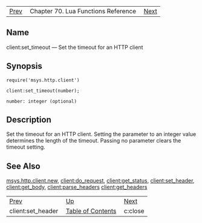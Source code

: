 |     |     |     |
| --- | --- | --- |
| [Prev](lua.ref.client_set_header)  | Chapter 70. Lua Functions Reference |  [Next](lua.ref.curl.c_close) |

<a name="lua.ref.client_set_timeout"></a>
## Name

client:set_timeout — Set the timeout for an HTTP client

<a name="idp15387360"></a>
## Synopsis

`require('msys.http.client')`

`client:set_timeout(number);`

`number: integer (optional)`<a name="idp15391088"></a>
## Description

Set the timeout for an HTTP client. Setting the parameter to an integer value determines the length of the timeout. Passing no parameter clears the timeout setting.

<a name="idp15392608"></a>
## See Also

[msys.http.client.new](lua.ref.msys.http.client.new "msys.http.client.new"), [client:do_request](lua.ref.client_do_request "client:do_request"), [client:get_status](lua.ref.client_get_status "client:get_status"), [client:set_header](lua.ref.client_set_header "client:set_header"), [client:get_body](lua.ref.client_get_body "client:get_body"), [client:parse_headers](lua.ref.client_parse_headers "client:parse_headers") [client:get_headers](lua.ref.client_get_headers "client:get_headers")

|     |     |     |
| --- | --- | --- |
| [Prev](lua.ref.client_set_header)  | [Up](lua.function.details) |  [Next](lua.ref.curl.c_close) |
| client:set_header  | [Table of Contents](index) |  c:close |

